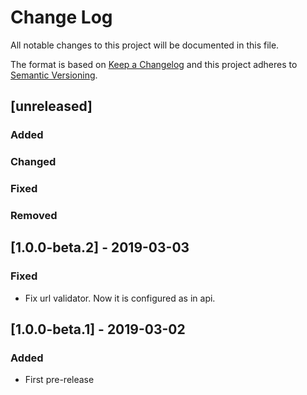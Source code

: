 # Change Log
All notable changes to this project will be documented in this file.

The format is based on [Keep a Changelog](http://keepachangelog.com/) 
and this project adheres to [Semantic Versioning](http://semver.org/).

## [unreleased]
### Added
### Changed
### Fixed
### Removed

## [1.0.0-beta.2] - 2019-03-03
### Fixed
- Fix url validator. Now it is configured as in api.

## [1.0.0-beta.1] - 2019-03-02
### Added
- First pre-release
